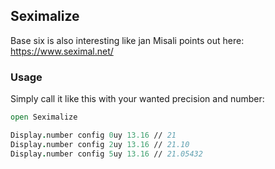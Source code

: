 
## Seximalize

Base six is also interesting like jan Misali points out here:
https://www.seximal.net/

### Usage

Simply call it like this with your wanted precision and number:

```fsharp
open Seximalize

Display.number config 0uy 13.16 // 21
Display.number config 2uy 13.16 // 21.10
Display.number config 5uy 13.16 // 21.05432
```
